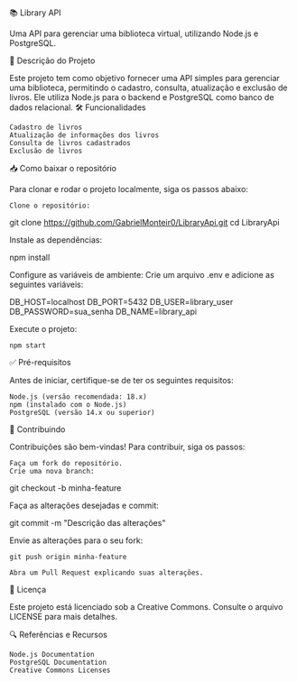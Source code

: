 📚 Library API

Uma API para gerenciar uma biblioteca virtual, utilizando Node.js e PostgreSQL.

📖 Descrição do Projeto

Este projeto tem como objetivo fornecer uma API simples para gerenciar uma biblioteca, permitindo o cadastro, consulta, atualização e exclusão de livros. Ele utiliza Node.js para o backend e PostgreSQL como banco de dados relacional.
🛠️ Funcionalidades

    Cadastro de livros
    Atualização de informações dos livros
    Consulta de livros cadastrados
    Exclusão de livros

📥 Como baixar o repositório

Para clonar e rodar o projeto localmente, siga os passos abaixo:

    Clone o repositório:

git clone https://github.com/GabrielMonteir0/LibraryApi.git
cd LibraryApi

Instale as dependências:

npm install

Configure as variáveis de ambiente: Crie um arquivo .env e adicione as seguintes variáveis:

DB_HOST=localhost
DB_PORT=5432
DB_USER=library_user
DB_PASSWORD=sua_senha
DB_NAME=library_api

Execute o projeto:

    npm start

✅ Pré-requisitos

Antes de iniciar, certifique-se de ter os seguintes requisitos:

    Node.js (versão recomendada: 18.x)
    npm (instalado com o Node.js)
    PostgreSQL (versão 14.x ou superior)

🤝 Contribuindo

Contribuições são bem-vindas! Para contribuir, siga os passos:

    Faça um fork do repositório.
    Crie uma nova branch:

git checkout -b minha-feature

Faça as alterações desejadas e commit:

git commit -m "Descrição das alterações"

Envie as alterações para o seu fork:

    git push origin minha-feature

    Abra um Pull Request explicando suas alterações.

📜 Licença

Este projeto está licenciado sob a Creative Commons. Consulte o arquivo LICENSE para mais detalhes.

🔍 Referências e Recursos

    Node.js Documentation
    PostgreSQL Documentation
    Creative Commons Licenses


